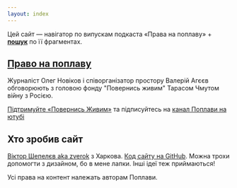 ```yaml
---
layout: index
---
```


Цей сайт — навігатор по випускам подкаста «Права на поплаву» + **[пошук](/search.html)** по її фрагментах.

## [Право на поплаву](https://www.youtube.com/c/Pravonapoplavu)

Журналіст Олег Новіков і співорганізатор простору Валерій Агєєв обговорюють з головою фонду "Повернись живим" Тарасом Чмутом війну з Росією.

[Підтримуйте «Повернись Живим»](https://www.comebackalive.in.ua/donate) та підписуйтесь на [канал Поплави на ютубі](https://www.youtube.com/c/Pravonapoplavu)

## Хто зробив сайт

[Віктор Шепелєв aka zverok](https://twitter.com/zverok) з Харкова. [Код сайту на GitHub](https://github.com/orgs/pravo-na-poplavu/pravo-na-poplavu.github.io). Можна трохи допомогти з дизайном, бо в мене лапки. Інші ідеї теж приймаються!

Усі права на контент належать авторам Поплави.

